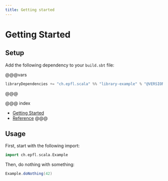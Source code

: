 ```yaml
---
title: Getting started
---
```


# Getting Started

## Setup

Add the following dependency to your `build.sbt` file:

@@@vars
``` scala
libraryDependencies += "ch.epfl.scala" %% "library-example" % "@VERSION@"
```
@@@

@@@ index
* [Getting Started](getting-started.md)
* [Reference](reference.md)
@@@


## Usage

First, start with the following import:

```scala mdoc
import ch.epfl.scala.Example
```

Then, do nothing with something:

```scala mdoc
Example.doNothing(42)
```
